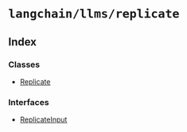 `langchain/llms/replicate`
==========================

Index[](#index "Direct link to Index")
---------------------------------------

### Classes[](#classes "Direct link to Classes")

*   [Replicate](/docs/api/llms_replicate/classes/Replicate)

### Interfaces[](#interfaces "Direct link to Interfaces")

*   [ReplicateInput](/docs/api/llms_replicate/interfaces/ReplicateInput)